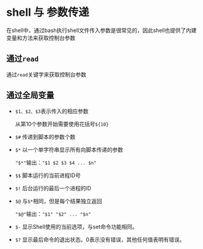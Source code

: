 # shell 与 参数传递

在shell中，通过bash执行shell文件传入参数是很常见的，因此shell也提供了内建变量和方法来获取控制台参数



## 通过`read`

通过`read`关键字来获取控制台参数



## 通过全局变量

- `$1、$2、$3`表示传入的相应参数

  从第10个参数开始需要使用花括号`${10}`

- `$#` 传递到脚本的参数个数

- `$*` 以一个单字符串显示所有向脚本传递的参数

  `"$*"`输出：`"$1 $2 $3 $4 ... $n"`

- `$$` 脚本运行的当前进程ID号

- `$!` 后台运行的最后一个进程的ID

- `$@` 与`$*`相同，但是每个结果独立返回

  `"$@"`输出：`"$1" "$2" ... "$n"`

- `$-` 显示Shell使用的当前选项，与set命令功能相同。

- `$?` 显示最后命令的退出状态。0表示没有错误，其他任何值表明有错误。

